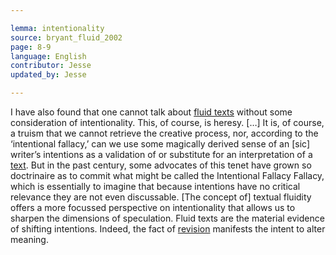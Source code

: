 ```yaml
---

lemma: intentionality
source: bryant_fluid_2002
page: 8-9
language: English
contributor: Jesse
updated_by: Jesse

---
```

I have also found that one cannot talk about [fluid texts](textFluid.html) without some consideration of intentionality. This, of course, is heresy. […] It is, of course, a truism that we cannot retrieve the creative process, nor, according to the ‘intentional fallacy,’ can we use some magically derived sense of an [sic] writer’s intentions as a validation of or substitute for an interpretation of a [text](text.html). But in the past century, some advocates of this tenet have grown so doctrinaire as to commit what might be called the Intentional Fallacy Fallacy, which is essentially to imagine that because intentions have no critical relevance they are not even discussable. [The concept of] textual fluidity offers a more focussed perspective on intentionality that allows us to sharpen the dimensions of speculation. Fluid texts are the material evidence of shifting intentions. Indeed, the fact of [revision](revision.html) manifests the intent to alter meaning.
